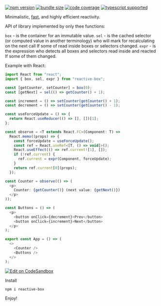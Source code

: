 [![npm version](https://img.shields.io/npm/v/reactive-box?style=flat-square)](https://www.npmjs.com/package/reactive-box) [![bundle size](https://img.shields.io/bundlephobia/minzip/reactive-box?style=flat-square)](https://bundlephobia.com/result?p=reactive-box) [![code coverage](https://img.shields.io/coveralls/github/betula/reactive-box?style=flat-square)](https://coveralls.io/github/betula/reactive-box) [![typescript supported](https://img.shields.io/npm/types/typescript?style=flat-square)](./src/main.d.ts)

Minimalistic, [fast](https://github.com/betula/reactive-box-performance), and highly efficient reactivity.

API of library implemented by only thee functions:

`box` - is the container for an immutable value.
`sel` - is the cached selector (or computed value in another terminology) who will mark for recalculating on the next call If some of read inside boxes or selectors changed.
`expr` - is the expression who detects all boxes and selectors read inside and reacted If some of them changed.

Example with React:

```javascript
import React from "react";
import { box, sel, expr } from "reactive-box";

const [getCounter, setCounter] = box(0);
const [getNext] = sel(() => getCounter() + 1);

const increment = () => setCounter(getCounter() + 1);
const decrement = () => setCounter(getCounter() - 1);

const useForceUpdate = () => {
  return React.useReducer(() => [], [])[1];
};

const observe = <T extends React.FC>(Component: T) =>
  React.memo((props) => {
    const forceUpdate = useForceUpdate();
    const ref = React.useRef<[T, () => void]>();
    React.useEffect(() => ref.current![1], []);
    if (!ref.current) {
      ref.current = expr(Component, forceUpdate);
    }
    return ref.current[0](props);
  });

const Counter = observe(() => (
  <p>
    Counter: {getCounter()} (next value: {getNext()})
  </p>
));

const Buttons = () => (
  <p>
    <button onClick={decrement}>Prev</button>
    <button onClick={increment}>Next</button>
  </p>
);

export const App = () => (
  <>
    <Counter />
    <Buttons />
  </>
);

```

[![Edit on CodeSandbox](https://codesandbox.io/static/img/play-codesandbox.svg)](https://codesandbox.io/s/reactive-box-counter-35bp9?hidenavigation=1&module=%2Fsrc%2FApp.tsx)

Install

```bash
npm i reactive-box
```

Enjoy!
